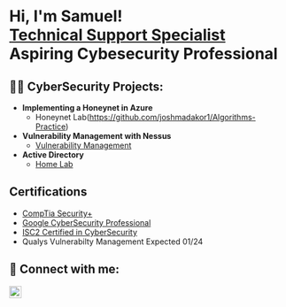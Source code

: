 <h1>Hi, I'm Samuel! <br/><a href="https://www.linkedin.com/in/samuel-fajuyi">Technical Support Specialist</a> <br/> Aspiring Cybesecurity Professional
<h2>👨‍💻 CyberSecurity Projects:</h2>

- <b>Implementing a Honeynet in Azure </b>
  - Honeynet Lab(https://github.com/joshmadakor1/Algorithms-Practice)
- <b>Vulnerability Management with Nessus</b>
  - [Vulnerability Management](https://github.com/samuelfajuyi35/Vulnerability-Management-with-Nessus) 
- <b>Active Directory</b>
  - [Home Lab](https://github.com/samuelfajuyi35/Active-Directory-Home-Lab)

<h2>Certifications</h2>

- [CompTia Security+](https://www.credly.com/earner/earned/badge/f9733a4e-ad6f-48b9-9d58-07564378c8e6)
- [Google CyberSecurity Professional](https://www.credly.com/earner/earned/badge/dbb400ff-b19c-4207-9517-320b83821ae1)
- [ISC2 Certified in CyberSecurity](https://www.credly.com/earner/earned/badge/57044542-43d2-4827-8de3-1821d39ed2ec)
- Qualys Vulnerabilty Management Expected 01/24

<h2> 🤳 Connect with me:</h2>

[<img align="left" alt="SamuelFajuyi | LinkedIn" width="22px" src="https://cdn.jsdelivr.net/npm/simple-icons@v3/icons/linkedin.svg" />][linkedin]

[linkedin]: https://www.linkedin.com/in/samuel-fajuyi/

